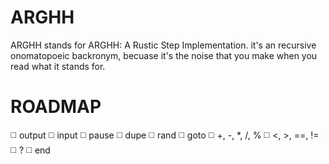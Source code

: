 ARGHH
=====

ARGHH stands for ARGHH: A Rustic Step Implementation. it's an recursive onomatopoeic backronym, becuase it's the noise that you make when you read what it stands for.

ROADMAP
=======

:white_medium_square: output
:white_medium_square: input
:white_medium_square: pause
:white_medium_square: dupe
:white_medium_square: rand
:white_medium_square: goto
:white_medium_square: +, -, *, /, %
:white_medium_square: <, >, ==, !=
:white_medium_square: ?
:white_medium_square: end
